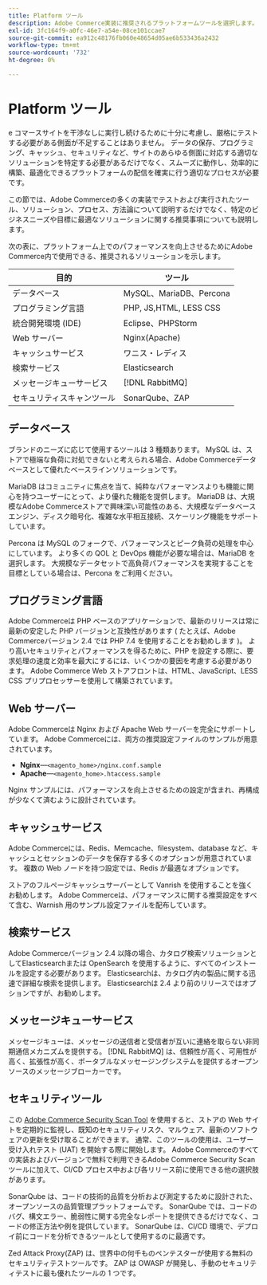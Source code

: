 ```yaml
---
title: Platform ツール
description: Adobe Commerce実装に推奨されるプラットフォームツールを選択します。
exl-id: 3fc164f9-a0fc-46e7-a54e-08ce101ccae7
source-git-commit: ea912c48176fb060e48654d05ae6b533436a2432
workflow-type: tm+mt
source-wordcount: '732'
ht-degree: 0%

---
```


# Platform ツール

e コマースサイトを干渉なしに実行し続けるために十分に考慮し、厳格にテストする必要がある側面が不足することはありません。 データの保存、プログラミング、キャッシュ、セキュリティなど、サイトのあらゆる側面に対応する適切なソリューションを特定する必要があるだけでなく、スムーズに動作し、効率的に構築、最適化できるプラットフォームの配信を確実に行う適切なプロセスが必要です。

この節では、Adobe Commerceの多くの実装でテストおよび実行されたツール、ソリューション、プロセス、方法論について説明するだけでなく、特定のビジネスニーズや目標に最適なソリューションに関する推奨事項についても説明します。

次の表に、プラットフォーム上でのパフォーマンスを向上させるためにAdobe Commerce内で使用できる、推奨されるソリューションを示します。

| 目的 | ツール |
|------------------------------------------|-------------------------|
| データベース | MySQL、MariaDB、Percona |
| プログラミング言語 | PHP, JS,HTML, LESS CSS |
| 統合開発環境 (IDE) | Eclipse、PHPStorm |
| Web サーバー | Nginx(Apache) |
| キャッシュサービス | ワニス・レディス |
| 検索サービス | Elasticsearch |
| メッセージキューサービス | [!DNL RabbitMQ] |
| セキュリティスキャンツール | SonarQube、ZAP |

## データベース

ブランドのニーズに応じて使用するツールは 3 種類あります。 MySQL は、ストアで極端な負荷に対処できないと考えられる場合、Adobe Commerceデータベースとして優れたベースラインソリューションです。

MariaDB はコミュニティに焦点を当て、純粋なパフォーマンスよりも機能に関心を持つユーザーにとって、より優れた機能を提供します。 MariaDB は、大規模なAdobe Commerceストアで興味深い可能性のある、大規模なデータベースエンジン、ディスク暗号化、複雑な水平相互接続、スケーリング機能をサポートしています。

Percona は MySQL のフォークで、パフォーマンスとピーク負荷の処理を中心にしています。 より多くの QOL と DevOps 機能が必要な場合は、MariaDB を選択します。 大規模なデータセットで高負荷パフォーマンスを実現することを目標としている場合は、Percona をご利用ください。

## プログラミング言語

Adobe Commerceは PHP ベースのアプリケーションで、最新のリリースは常に最新の安定した PHP バージョンと互換性があります ( たとえば、Adobe Commerceバージョン 2.4 では PHP 7.4 を使用することをお勧めします )。 より高いセキュリティとパフォーマンスを得るために、PHP を設定する際に、要求処理の速度と効率を最大にするには、いくつかの要因を考慮する必要があります。 Adobe Commerce Web ストアフロントは、HTML、JavaScript、LESS CSS プリプロセッサーを使用して構築されています。

## Web サーバー

Adobe Commerceは Nginx および Apache Web サーバーを完全にサポートしています。 Adobe Commerceには、両方の推奨設定ファイルのサンプルが用意されています。

- **Nginx**—`<magento_home>/nginx.conf.sample`
- **Apache**—`<magento_home>.htaccess.sample`

Nginx サンプルには、パフォーマンスを向上させるための設定が含まれ、再構成が少なくて済むように設計されています。

## キャッシュサービス

Adobe Commerceには、Redis、Memcache、filesystem、database など、キャッシュとセッションのデータを保存する多くのオプションが用意されています。 複数の Web ノードを持つ設定では、Redis が最適なオプションです。

ストアのフルページキャッシュサーバーとして Vanrish を使用することを強くお勧めします。 Adobe Commerceは、パフォーマンスに関する推奨設定をすべて含む、Warnish 用のサンプル設定ファイルを配布しています。

## 検索サービス

Adobe Commerceバージョン 2.4 以降の場合、カタログ検索ソリューションとしてElasticsearchまたは OpenSearch を使用するように、すべてのインストールを設定する必要があります。 Elasticsearchは、カタログ内の製品に関する迅速で詳細な検索を提供します。 Elasticsearchは 2.4 より前のリリースではオプションですが、お勧めします。

## メッセージキューサービス

メッセージキューは、メッセージの送信者と受信者が互いに連絡を取らない非同期通信メカニズムを提供する。 [!DNL RabbitMQ] は、信頼性が高く、可用性が高く、拡張性が高く、ポータブルなメッセージングシステムを提供するオープンソースのメッセージブローカーです。

## セキュリティツール

この [Adobe Commerce Security Scan Tool](https://docs.magento.com/user-guide/magento/security-scan.html) を使用すると、ストアの Web サイトを定期的に監視し、既知のセキュリティリスク、マルウェア、最新のソフトウェアの更新を受け取ることができます。 通常、このツールの使用は、ユーザー受け入れテスト (UAT) を開始する際に開始します。 Adobe Commerceのすべての実装およびバージョンで無料で利用できるAdobe Commerce Security Scan ツールに加えて、CI/CD プロセス中および各リリース前に使用できる他の選択肢があります。

SonarQube は、コードの技術的品質を分析および測定するために設計された、オープンソースの品質管理プラットフォームです。 SonarQube では、コードのバグ、構文エラー、脆弱性に関する完全なレポートを提供できるだけでなく、コードの修正方法や例を提供しています。 SonarQube は、CI/CD 環境で、デプロイ前にコードを分析できるツールとして使用するのに最適です。

Zed Attack Proxy(ZAP) は、世界中の何千ものペンテスターが使用する無料のセキュリティテストツールです。 ZAP は OWASP が開発し、手動のセキュリティテストに最も優れたツールの 1 つです。
